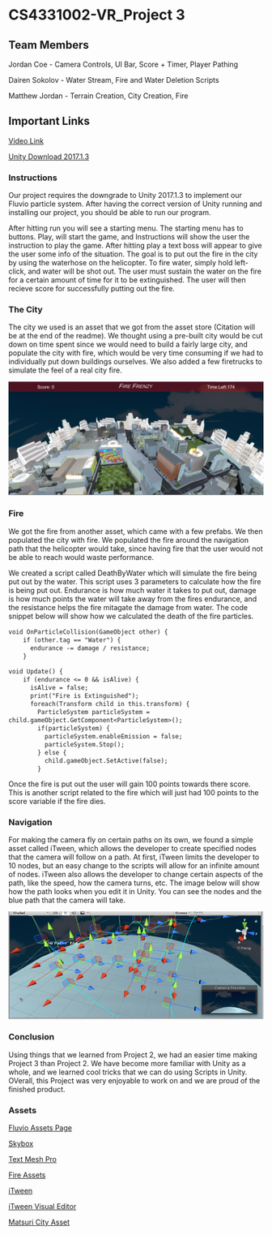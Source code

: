 # CS4331002-VR_Project 3

## Team Members
Jordan Coe - Camera Controls, UI Bar, Score + Timer, Player Pathing

Dairen Sokolov - Water Stream, Fire and Water Deletion Scripts

Matthew Jordan - Terrain Creation, City Creation, Fire

## Important Links
 <a href="https://youtu.be/VBiHO6CoQ8Q">Video Link</a>

<a href="https://unity3d.com/get-unity/download/archive">Unity Download 2017.1.3</a>

### Instructions
Our project requires the downgrade to Unity 2017.1.3 to implement our Fluvio particle system. After having the correct version of Unity running and installing our project, you should be able to run our program. 

After hitting run you will see a starting menu. The starting menu has to buttons. Play, will start the game, and Instructions will show the user the instruction to play the game. After hitting play a text boss will appear to give the user some info of the situation. The goal is to put out the fire in the city by using the waterhose on the helicopter. To fire water, simply hold left-click, and water will be shot out. The user must sustain the water on the fire for a certain amount of time for it to be extinguished. The user will then recieve score for successfully putting out the fire. 

### The City
The city we used is an asset that we got from the asset store (Citation will be at the end of the readme). We thought using a pre-built city would be cut down on time spent since we would need to build a fairly large city, and populate the city with fire, which would be very time consuming if we had to individually put down buildings ourselves. We also added a few firetrucks to simulate the feel of a real city fire. 

![ScreenShot](city.png)

### Fire 
We got the fire from another asset, which came with a few prefabs. We then populated the city with fire. We populated the fire around the navigation path that the helicopter would take, since having fire that the user would not be able to reach would waste performance. 

We created a script called DeathByWater which will simulate the fire being put out by the water. This script uses 3 parameters to calculate how the fire is being put out. Endurance is how much water it takes to put out, damage is how much points the water will take away from the fires endurance, and the resistance helps the fire mitagate the damage from water. The code snippet below will show how we calculated the death of the fire particles.

```
void OnParticleCollision(GameObject other) {
    if (other.tag == "Water") {
      endurance -= damage / resistance;
    }
```

```
void Update() {
    if (endurance <= 0 && isAlive) {
      isAlive = false;
      print("Fire is Extinguished");
      foreach(Transform child in this.transform) {
        ParticleSystem particleSystem = child.gameObject.GetComponent<ParticleSystem>();
        if(particleSystem) {
          particleSystem.enableEmission = false;
          particleSystem.Stop();
        } else {
          child.gameObject.SetActive(false);
        }
```

Once the fire is put out the user will gain 100 points towards there score. This is another script related to the fire which will just had 100 points to the score variable if the fire dies.

### Navigation
For making the camera fly on certain paths on its own, we found a simple asset called iTween, which allows the developer to create specified nodes that the camera will follow on a path. At first, iTween limits the developer to 10 nodes, but an easy change to the scripts will allow for an infinite amount of nodes. iTween also allows the developer to change certain aspects of the path, like the speed, how the camera turns, etc. The image below will show how the path looks when you edit it in Unity. You can see the nodes and the blue path that the camera will take.

![ScreenShot](path.png)

### Conclusion
Using things that we learned from Project 2, we had an easier time making Project 3 than Project 2. We have become more familiar with Unity as a whole, and we learned cool tricks that we can do using Scripts in Unity. OVerall, this Project was very enjoyable to work on and we are proud of the finished product.

### Assets
<a href="https://assetstore.unity.com/packages/tools/particles-effects/fluvio-free-2888">Fluvio Assets Page</a>

<a href="https://assetstore.unity.com/packages/2d/textures-materials/sky/skybox-series-free-103633">Skybox</a>

<a href="https://assetstore.unity.com/packages/essentials/beta-projects/textmesh-pro-84126">Text Mesh Pro</a>

<a href="https://assetstore.unity.com/packages/vfx/particles/fire-explosions/fire-spell-effects-36825">Fire Assets</a>

<a href="https://assetstore.unity.com/packages/tools/animation/itween-84">iTween</a>

<a href="https://assetstore.unity.com/packages/tools/visual-scripting/itween-visual-editor-180">iTween Visual Editor</a>

<a href="https://assetstore.unity.com/packages/3d/environments/urban/japanese-matsuri-city-35619">Matsuri City Asset</a>




